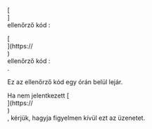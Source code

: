[<br host>]<br action>ellenőrző kód :<br code>

[<br host>](https://<br host>)<br action>ellenőrző kód :<br code>.

Ez az ellenőrző kód egy órán belül lejár.

Ha nem jelentkezett [<br host>](https://<br host>)<br action>, kérjük, hagyja figyelmen kívül ezt az üzenetet.
